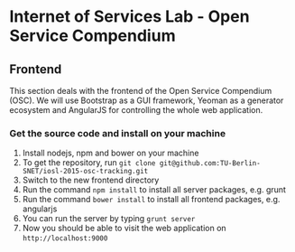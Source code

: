 # Internet of Services Lab - Open Service Compendium

## Frontend
This section deals with the frontend of the Open Service Compendium (OSC).
We will use Bootstrap as a GUI framework, Yeoman as a generator ecosystem and AngularJS for controlling the 
whole web application.

### Get the source code and install on your machine
1. Install nodejs, npm and bower on your machine
2. To get the repository, run ```git clone git@github.com:TU-Berlin-SNET/iosl-2015-osc-tracking.git```
3. Switch to the new frontend directory
4. Run the command ```npm install``` to install all server packages, e.g. grunt
5. Run the command ```bower install``` to install all frontend packages, e.g. angularjs
6. You can run the server by typing ```grunt server```
7. Now you should be able to visit the web application on ```http://localhost:9000```

